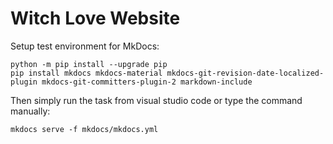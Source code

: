 # Witch Love Website

Setup test environment for MkDocs:
```
python -m pip install --upgrade pip
pip install mkdocs mkdocs-material mkdocs-git-revision-date-localized-plugin mkdocs-git-committers-plugin-2 markdown-include
```

Then simply run the task from visual studio code or type the command manually:
```
mkdocs serve -f mkdocs/mkdocs.yml
```